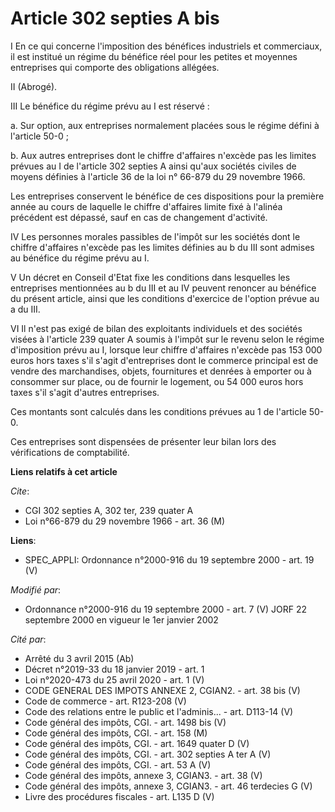# Article 302 septies A bis

I En ce qui concerne l'imposition des bénéfices industriels et commerciaux, il est institué un régime du bénéfice réel pour
les petites et moyennes entreprises qui comporte des obligations allégées.

II (Abrogé).

III Le bénéfice du régime prévu au I est réservé :

a. Sur option, aux entreprises normalement placées sous le régime défini à l'article 50-0 ;

b. Aux autres entreprises dont le chiffre d'affaires n'excède pas les limites prévues au I de l'article 302 septies A ainsi
qu'aux sociétés civiles de moyens définies à l'article 36 de la loi n° 66-879 du 29 novembre 1966.

Les entreprises conservent le bénéfice de ces dispositions pour la première année au cours de laquelle le chiffre d'affaires
limite fixé à l'alinéa précédent est dépassé, sauf en cas de changement d'activité.

IV Les personnes morales passibles de l'impôt sur les sociétés dont le chiffre d'affaires n'excède pas les limites définies
au b du III sont admises au bénéfice du régime prévu au I.

V Un décret en Conseil d'Etat fixe les conditions dans lesquelles les entreprises mentionnées au b du III et au IV peuvent
renoncer au bénéfice du présent article, ainsi que les conditions d'exercice de l'option prévue au a du III.

VI Il n'est pas exigé de bilan des exploitants individuels et des sociétés visées à l'article 239 quater A soumis à l'impôt
sur le revenu selon le régime d'imposition prévu au I, lorsque leur chiffre d'affaires n'excède pas 153 000 euros hors taxes
s'il s'agit d'entreprises dont le commerce principal est de vendre des marchandises, objets, fournitures et denrées à
emporter ou à consommer sur place, ou de fournir le logement, ou 54 000 euros hors taxes s'il s'agit d'autres entreprises.

Ces montants sont calculés dans les conditions prévues au 1 de l'article 50-0.

Ces entreprises sont dispensées de présenter leur bilan lors des vérifications de comptabilité.

**Liens relatifs à cet article**

_Cite_:

  - CGI 302 septies A, 302 ter, 239 quater A
  - Loi n°66-879 du 29 novembre 1966 - art. 36 (M)

**Liens**:

  - SPEC_APPLI: Ordonnance n°2000-916 du 19 septembre 2000 - art. 19 (V)

_Modifié par_:

  - Ordonnance n°2000-916 du 19 septembre 2000 - art. 7 (V) JORF 22 septembre 2000 en vigueur le 1er janvier 2002

_Cité par_:

  - Arrêté du 3 avril 2015 (Ab)
  - Décret n°2019-33 du 18 janvier 2019 - art. 1
  - Loi n°2020-473 du 25 avril 2020 - art. 1 (V)
  - CODE GENERAL DES IMPOTS ANNEXE 2, CGIAN2. - art. 38 bis (V)
  - Code de commerce - art. R123-208 (V)
  - Code des relations entre le public et l'adminis... - art. D113-14 (V)
  - Code général des impôts, CGI. - art. 1498 bis (V)
  - Code général des impôts, CGI. - art. 158 (M)
  - Code général des impôts, CGI. - art. 1649 quater D (V)
  - Code général des impôts, CGI. - art. 302 septies A ter A (V)
  - Code général des impôts, CGI. - art. 53 A (V)
  - Code général des impôts, annexe 3, CGIAN3. - art. 38 (V)
  - Code général des impôts, annexe 3, CGIAN3. - art. 46 terdecies G (V)
  - Livre des procédures fiscales - art. L135 D (V)
